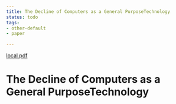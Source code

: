 ```yaml
---
title: The Decline of Computers as a General PurposeTechnology
status: todo
tags:
- other-default
- paper

---
```


[local pdf](../../../pdfs/The%20Decline%20of%20Computers%20as%20a%20General%20PurposeTechnology.pdf)

# The Decline of Computers as a General PurposeTechnology

